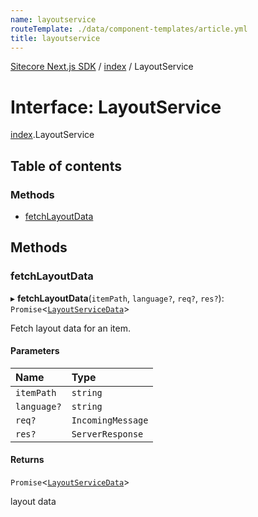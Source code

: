 ```yaml
---
name: layoutservice
routeTemplate: ./data/component-templates/article.yml
title: layoutservice
---
```


[Sitecore Next.js SDK](/docs/nextjs/ref/) / [index](/docs/nextjs/ref/modules/index) / LayoutService

# Interface: LayoutService

[index](/docs/nextjs/ref/modules/index).LayoutService

## Table of contents

### Methods

- [fetchLayoutData](/docs/nextjs/ref/interfaces/index/layoutservice#fetchlayoutdata)

## Methods

### fetchLayoutData

▸ **fetchLayoutData**(`itemPath`, `language?`, `req?`, `res?`): `Promise`<[`LayoutServiceData`](/docs/nextjs/ref/interfaces/index/layoutservicedata)\>

Fetch layout data for an item.

#### Parameters

| Name | Type |
| :------ | :------ |
| `itemPath` | `string` |
| `language?` | `string` |
| `req?` | `IncomingMessage` |
| `res?` | `ServerResponse` |

#### Returns

`Promise`<[`LayoutServiceData`](/docs/nextjs/ref/interfaces/index/layoutservicedata)\>

layout data
